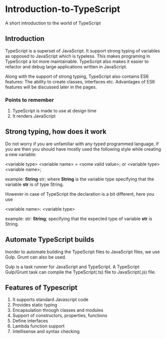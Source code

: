 # Introduction-to-TypeScript
A short introduction to the world of TypeScript

## Introduction
TypeScript is a superset of JavaScript. It support strong typing of variables as opposed to JavaScript which is typeless. This makes programing in TypeScript a lot more maintainable. TypeScript also makes it easier to refactor and debug large applications written in JavaScript.

Along with the support of strong typing, TypeScript also contains ES6 features: The ability to create classes, interfaces etc. Advantages of ES6 features will be discussed later in the pages.

### Points to remember

1. TypeScript is made to use at design time
2. It renders JavaScript

## Strong typing, how does it work
Do not worry if you are unfamiliar with any typed programmed language, if you are then you should have mostly used the following style while creating a new variable:

\<variable type\> \<variable name\> = \<some valid value\>;
or 
\<variable type\> \<variable name\>;

example: **String** str; where **String** is the variable type specifying that the variable **str** is of type String.

However in case of TypeScript the declaration is a bit different, here you use

\<variable name\>: \<variable type\>

example: str: **String**; specifying that the expected type of variable **str** is String.

## Automate TypeScript builds
Inorder to automate building the TypeScript files to JavaScript files, we use Gulp. Grunt can also be used.

Gulp is a task runner for JavaScript and TypeScript. A TypeScript Gulp/Grunt task can compile the TypeScript(.ts) file to JavaScript(.js) file.

## Features of Typescript

1. It supports standard Javascript code
2. Provides static typing
3. Encapsulation through classes and modules
4. Support of constructors, properties, functions
5. Define interfaces
6. Lambda function support
7. Intellisense and syntax checking